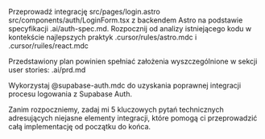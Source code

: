 Przeprowadź integrację src/pages/login.astro src/components/auth/LoginForm.tsx z backendem Astro na podstawie specyfikacji .ai/auth-spec.md. Rozpocznij od analizy istniejącego kodu w kontekście najlepszych praktyk .cursor/rules/astro.mdc i .cursor/ruiles/react.mdc

Przedstawiony plan powinien spełniać założenia wyszczególnione w sekcji user stories: .ai/prd.md

Wykorzystaj @supabase-auth.mdc do uzyskania poprawnej integracji procesu logowania z Supabase Auth.

Zanim rozpoczniemy, zadaj mi 5 kluczowych pytań technicznych adresujących niejasne elementy integracji, które pomogą ci przeprowadzić całą implementację od początku do końca.
